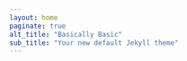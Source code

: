 ```yaml
---
layout: home
paginate: true
alt_title: "Basically Basic"
sub_title: "Your new default Jekyll theme"
---
```

